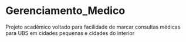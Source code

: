 # Gerenciamento_Medico
Projeto acadêmico voltado para facilidade de marcar consultas médicas para UBS em cidades pequenas e cidades do interior
